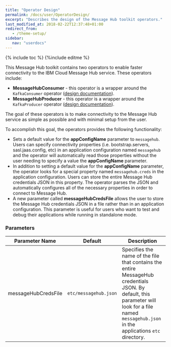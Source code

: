 ```yaml
---
title: "Operator Design"
permalink: /docs/user/OperatorDesign/
excerpt: "Describes the design of the Message Hub toolkit operators."
last_modified_at: 2018-02-22T12:37:48+01:00
redirect_from:
   - /theme-setup/
sidebar:
   nav: "userdocs"
---
```

{% include toc %}
{%include editme %}

This Message Hub toolkit contains two operators to enable faster connectivity to the IBM Cloud Message Hub service. These operators include: 

 * **MessageHubConsumer** - this operator is a wrapper around the `KafkaConsumer` operator ([design documentation](https://ibmstreams.github.io/streamsx.kafka/docs/user/KafkaConsumerDesign)).
 * **MessageHubProducer** - this operator is a wrapper around the `KafkaProducer` operator ([design documentation](https://ibmstreams.github.io/streamsx.kafka/docs/user/KafkaProducerDesign)).

The goal of these operators is to make connectivity to the Message Hub service as simple as possible and with minimal setup from the user. 

To accomplish this goal, the operators provides the following functionality: 

 * Sets a default value for the **appConfigName** parameter to `messagehub`. Users can specify connectivity properties 
 (i.e. bootstrap.servers, sasl.jaas.config, etc) in an application configuration named `messagehub` and the operator will 
 automatically read those properties without the user needing to specify a value the **appConfigName** parameter. 
 * In addition to setting a default value for the **appConfigName** parameter, the operator looks for a special property 
 named `messagehub.creds` in the application configuration. Users can store the entire Message Hub credentials JSON in this 
 property. The operator parses the JSON and automatically configures all of the necessary properties in order to connect to Message Hub. 
 * A new parameter called **messageHubCredsFile** allows the user to store the Message Hub credentials JSON in a file
 rather than in an application configuration. This parameter is useful for users who want to test and debug their applications 
 while running in standalone mode.

### Parameters

| Parameter Name | Default | Description |
| --- | --- | --- |
| messageHubCredsFile | `etc/messagehub.json` | Specifies the name of the file that contains the entire MessageHub credentials JSON. By default, this parameter will look for a file named `messagehub.json` in the applications `etc` directory. |

